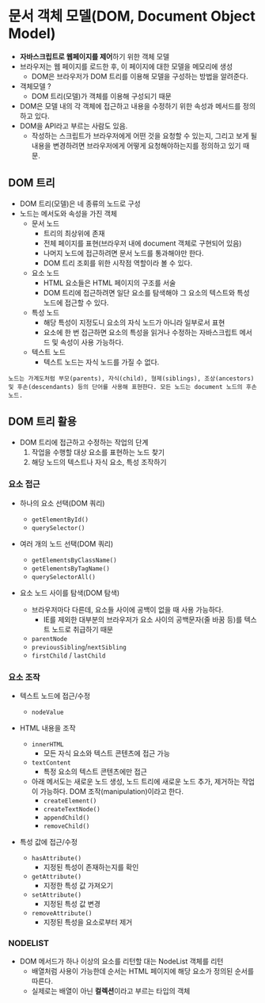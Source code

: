 # 문서 객체 모델(DOM, Document Object Model) 

- **자바스크립트로 웹페이지를 제어**하기 위한 객체 모델 
- 브라우저는 웹 페이지를 로드한 후, 이 페이지에 대한 모델을 메모리에 생성 
    - DOM은 브라우저가 DOM 트리를 이용해 모델을 구성하는 방법을 알려준다. 
- 객체모델 ?
    - DOM 트리(모델)가 객체를 이용해 구성되기 때문 
- DOM은 모델 내의 각 객체에 접근하고 내용을 수정하기 위한 속성과 메서드를 정의하고 있다. 
- DOM을 API라고 부르는 사람도 있음. 
    - 작성하는 스크립트가 브라우저에게 어떤 것을 요청할 수 있는지, 그리고 보게 될 내용을 변경하려면 브라우저에게 어떻게 요청해야하는지를 정의하고 있기 때문. 

## DOM 트리 
- DOM 트리(모델)은 네 종류의 노드로 구성 
- 노드는 메서도와 속성을 가진 객체 
    - 문서 노드
        - 트리의 최상위에 존재 
        - 전체 페이지를 표현(브라우저 내에 document 객체로 구현되어 있음)
        - 나머지 노드에 접근하려면 문서 노드를 통과해야만 한다. 
        - DOM 트리 조회를 위한 시작점 역할이라 볼 수 있다. 
    - 요소 노드
        - HTML 요소들은 HTML 페이지의 구조를 서술 
        - DOM 트리에 접근하려면 일단 요소를 탐색해야 그 요소의 텍스트와 특성 노드에 접근할 수 있다. 
    - 특성 노드
        - 해당 특성이 지정도니 요소의 자식 노드가 아니라 일부로서 표현 
        - 요소에 한 번 접근하면 요소의 특성을 읽거나 수정하는 자바스크립트 메서드 및 속성이 사용 가능하다. 
    - 텍스트 노드 
        - 텍스트 노드는 자식 노드를 가질 수 없다. 


```
노드는 가계도처럼 부모(parents), 자식(child), 형제(siblings), 조상(ancestors) 및 후손(descendants) 등의 단어를 사용해 표현한다. 모든 노드는 document 노드의 후손 노드. 
```

## DOM 트리 활용
- DOM 트리에 접근하고 수정하는 작업의 단계
    1. 작업을 수행할 대상 요소를 표현하는 노드 찾기 
    1. 해당 노드의 텍스트나 자식 요소, 특성 조작하기 


### 요소 접근
- 하나의 요소 선택(DOM 쿼리)
    - `getElementById()` 
    - `querySelector()` 

- 여러 개의 노드 선택(DOM 쿼리)
    - `getElementsByClassName()`
    - `getElementsByTagName()`
    - `querySelectorAll()`

- 요소 노드 사이를 탐색(DOM 탐색) 
    - 브라우저마다 다른데, 요소들 사이에 공백이 없을 때 사용 가능하다. 
        - IE를 제외한 대부분의 브라우저가 요소 사이의 공백문자(줄 바꿈 등)를 텍스트 노드로 취급하기 때문 
    - `parentNode`
    - `previousSibling`/`nextSibling` 
    - `firstChild` / `lastChild` 

### 요소 조작 
- 텍스트 노드에 접근/수정
    - `nodeValue` 

- HTML 내용을 조작 
    - `innerHTML`   
        - 모든 자식 요소와 텍스트 콘텐츠에 접근 가능 
    - `textContent`
        - 특정 요소의 텍스트 콘텐츠에만 접근
    - 아래 메서도는 새로운 노드 생성, 노드 트리에 새로운 노드 추가, 제거하는 작업이 가능하다. DOM 조작(manipulation)이라고 한다. 
        - `createElement()`
        - `createTextNode()`
        - `appendChild()`
        - `removeChild()` 

- 특성 값에 접근/수정
    - `hasAttribute()`
        - 지정된 특성이 존재하는지를 확인
    - `getAttribute()` 
        - 지정한 특성 값 가져오기 
    - `setAttribute()`
        - 지정된 특성 값 변경 
    - `removeAttribute()` 
        - 지정된 특성을 요소로부터 제거

### NODELIST 
- DOM 메서드가 하나 이상의 요소를 리턴할 대는 NodeList 객체를 리턴 
    - 배열처럼 사용이 가능한데 순서는 HTML 페이지에 해당 요소가 정의된 순서를 따른다. 
    - 실제로는 배열이 아닌 **컬렉션**이라고 부르는 타입의 객체 

